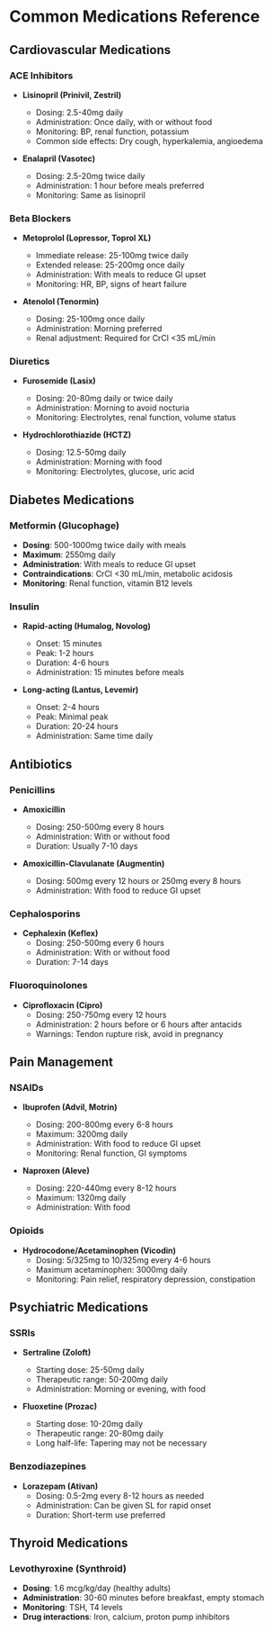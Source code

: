 # Common Medications Reference

## Cardiovascular Medications

### ACE Inhibitors
- **Lisinopril (Prinivil, Zestril)**
  - Dosing: 2.5-40mg daily
  - Administration: Once daily, with or without food
  - Monitoring: BP, renal function, potassium
  - Common side effects: Dry cough, hyperkalemia, angioedema

- **Enalapril (Vasotec)**
  - Dosing: 2.5-20mg twice daily
  - Administration: 1 hour before meals preferred
  - Monitoring: Same as lisinopril

### Beta Blockers
- **Metoprolol (Lopressor, Toprol XL)**
  - Immediate release: 25-100mg twice daily
  - Extended release: 25-200mg once daily
  - Administration: With meals to reduce GI upset
  - Monitoring: HR, BP, signs of heart failure

- **Atenolol (Tenormin)**
  - Dosing: 25-100mg once daily
  - Administration: Morning preferred
  - Renal adjustment: Required for CrCl <35 mL/min

### Diuretics
- **Furosemide (Lasix)**
  - Dosing: 20-80mg daily or twice daily
  - Administration: Morning to avoid nocturia
  - Monitoring: Electrolytes, renal function, volume status

- **Hydrochlorothiazide (HCTZ)**
  - Dosing: 12.5-50mg daily
  - Administration: Morning with food
  - Monitoring: Electrolytes, glucose, uric acid

## Diabetes Medications

### Metformin (Glucophage)
- **Dosing**: 500-1000mg twice daily with meals
- **Maximum**: 2550mg daily
- **Administration**: With meals to reduce GI upset
- **Contraindications**: CrCl <30 mL/min, metabolic acidosis
- **Monitoring**: Renal function, vitamin B12 levels

### Insulin
- **Rapid-acting (Humalog, Novolog)**
  - Onset: 15 minutes
  - Peak: 1-2 hours
  - Duration: 4-6 hours
  - Administration: 15 minutes before meals

- **Long-acting (Lantus, Levemir)**
  - Onset: 2-4 hours
  - Peak: Minimal peak
  - Duration: 20-24 hours
  - Administration: Same time daily

## Antibiotics

### Penicillins
- **Amoxicillin**
  - Dosing: 250-500mg every 8 hours
  - Administration: With or without food
  - Duration: Usually 7-10 days

- **Amoxicillin-Clavulanate (Augmentin)**
  - Dosing: 500mg every 12 hours or 250mg every 8 hours
  - Administration: With food to reduce GI upset

### Cephalosporins
- **Cephalexin (Keflex)**
  - Dosing: 250-500mg every 6 hours
  - Administration: With or without food
  - Duration: 7-14 days

### Fluoroquinolones
- **Ciprofloxacin (Cipro)**
  - Dosing: 250-750mg every 12 hours
  - Administration: 2 hours before or 6 hours after antacids
  - Warnings: Tendon rupture risk, avoid in pregnancy

## Pain Management

### NSAIDs
- **Ibuprofen (Advil, Motrin)**
  - Dosing: 200-800mg every 6-8 hours
  - Maximum: 3200mg daily
  - Administration: With food to reduce GI upset
  - Monitoring: Renal function, GI symptoms

- **Naproxen (Aleve)**
  - Dosing: 220-440mg every 8-12 hours
  - Maximum: 1320mg daily
  - Administration: With food

### Opioids
- **Hydrocodone/Acetaminophen (Vicodin)**
  - Dosing: 5/325mg to 10/325mg every 4-6 hours
  - Maximum acetaminophen: 3000mg daily
  - Monitoring: Pain relief, respiratory depression, constipation

## Psychiatric Medications

### SSRIs
- **Sertraline (Zoloft)**
  - Starting dose: 25-50mg daily
  - Therapeutic range: 50-200mg daily
  - Administration: Morning or evening, with food

- **Fluoxetine (Prozac)**
  - Starting dose: 10-20mg daily
  - Therapeutic range: 20-80mg daily
  - Long half-life: Tapering may not be necessary

### Benzodiazepines
- **Lorazepam (Ativan)**
  - Dosing: 0.5-2mg every 8-12 hours as needed
  - Administration: Can be given SL for rapid onset
  - Duration: Short-term use preferred

## Thyroid Medications

### Levothyroxine (Synthroid)
- **Dosing**: 1.6 mcg/kg/day (healthy adults)
- **Administration**: 30-60 minutes before breakfast, empty stomach
- **Monitoring**: TSH, T4 levels
- **Drug interactions**: Iron, calcium, proton pump inhibitors 
